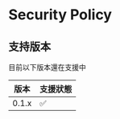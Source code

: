 # Security Policy

## 支持版本

目前以下版本還在支援中

| 版本    | 支援狀態         |
| ------- | ------------------ |
| 0.1.x   | :white_check_mark: |

